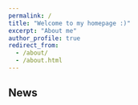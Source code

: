 ```yaml
---
permalink: /
title: "Welcome to my homepage :)"
excerpt: "About me"
author_profile: true
redirect_from: 
  - /about/
  - /about.html
---
```





News
----

